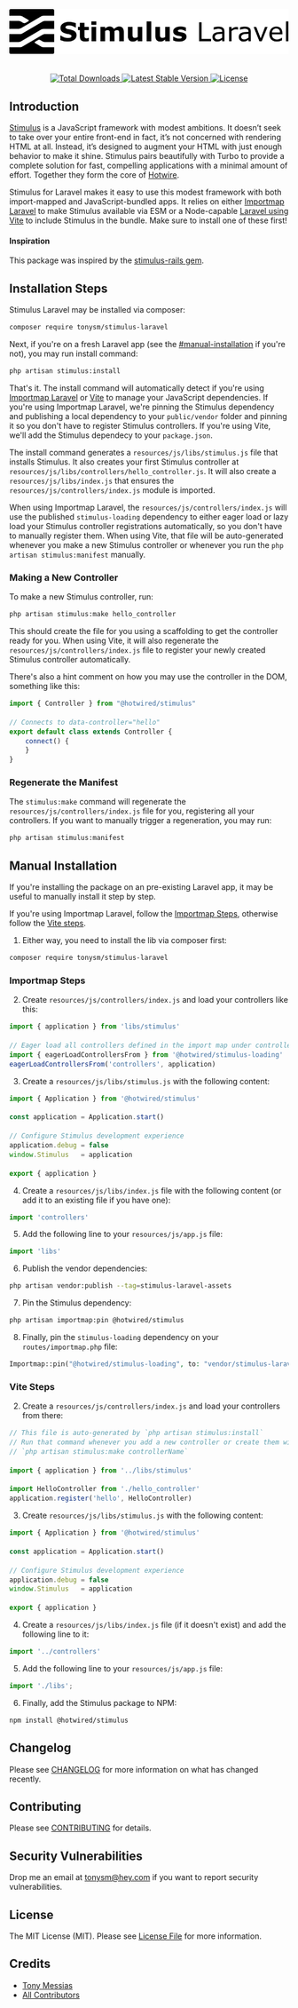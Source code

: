 <p align="center" style="margin-top: 2rem; margin-bottom: 2rem;"><img src="/art/stimulus-laravel-logo.svg" alt="Logo Stimulus Laravel" /></p>

<p align="center">
    <a href="https://packagist.org/packages/tonysm/stimulus-laravel">
        <img src="https://img.shields.io/packagist/dt/tonysm/stimulus-laravel" alt="Total Downloads">
    </a>
    <a href="https://packagist.org/packages/tonysm/stimulus-laravel">
        <img src="https://img.shields.io/packagist/v/tonysm/stimulus-laravel" alt="Latest Stable Version">
    </a>
    <a href="https://packagist.org/packages/tonysm/stimulus-laravel">
        <img src="https://img.shields.io/packagist/l/tonysm/stimulus-laravel" alt="License">
    </a>
</p>

<a name="introduction"></a>
## Introduction

[Stimulus](https://stimulus.hotwired.dev/) is a JavaScript framework with modest ambitions. It doesn’t seek to take over your entire front-end in fact, it’s not concerned with rendering HTML at all. Instead, it’s designed to augment your HTML with just enough behavior to make it shine. Stimulus pairs beautifully with Turbo to provide a complete solution for fast, compelling applications with a minimal amount of effort. Together they form the core of [Hotwire](https://hotwired.dev/).

Stimulus for Laravel makes it easy to use this modest framework with both import-mapped and JavaScript-bundled apps. It relies on either [Importmap Laravel](https://github.com/tonysm/importmap-laravel) to make Stimulus available via ESM or a Node-capable [Laravel using Vite](https://laravel.com/docs/9.x/vite) to include Stimulus in the bundle. Make sure to install one of these first!

#### Inspiration

This package was inspired by the [stimulus-rails gem](https://github.com/hotwired/stimulus-rails).

## Installation Steps

Stimulus Laravel may be installed via composer:

```bash
composer require tonysm/stimulus-laravel
```

Next, if you're on a fresh Laravel app (see the [#manual-installation](#manual-installation) if you're not), you may run install command:

```bash
php artisan stimulus:install
```

That's it. The install command will automatically detect if you're using [Importmap Laravel](https://github.com/tonysm/importmap-laravel) or [Vite](https://vitejs.dev/) to manage your JavaScript dependencies. If you're using Importmap Laravel, we're pinning the Stimulus dependency and publishing a local dependency to your `public/vendor` folder and pinning it so you don't have to register Stimulus controllers. If you're using Vite, we'll add the Stimulus dependecy to your `package.json`.

The install command generates a `resources/js/libs/stimulus.js` file that installs Stimulus. It also creates your first Stimulus controller at `resources/js/libs/controllers/hello_controller.js`. It will also create a `resources/js/libs/index.js` that ensures the `resources/js/controllers/index.js` module is imported.

When using Importmap Laravel, the `resources/js/controllers/index.js` will use the published `stimulus-loading` dependency to either eager load or lazy load your Stimulus controller registrations automatically, so you don't have to manually register them. When using Vite, that file will be auto-generated whenever you make a new Stimulus controller or whenever you run the `php artisan stimulus:manifest` manually.

### Making a New Controller

To make a new Stimulus controller, run:

```bash
php artisan stimulus:make hello_controller
```

This should create the file for you using a scaffolding to get the controller ready for you. When using Vite, it will also regenerate the `resources/js/controllers/index.js` file to register your newly created Stimulus controller automatically.

There's also a hint comment on how you may use the controller in the DOM, something like this:

```js
import { Controller } from "@hotwired/stimulus"

// Connects to data-controller="hello"
export default class extends Controller {
    connect() {
    }
}
```

### Regenerate the Manifest

The `stimulus:make` command will regenerate the `resources/js/controllers/index.js` file for you, registering all your controllers. If you want to manually trigger a regeneration, you may run:

```bash
php artisan stimulus:manifest
```

## Manual Installation

If you're installing the package on an pre-existing Laravel app, it may be useful to manually install it step by step.

If you're using Importmap Laravel, follow the [Importmap Steps](#importmap-steps), otherwise follow the [Vite steps](#vite-steps).

1. Either way, you need to install the lib via composer first:

```bash
composer require tonysm/stimulus-laravel
```

### Importmap Steps

2. Create `resources/js/controllers/index.js` and load your controllers like this:

```js
import { application } from 'libs/stimulus'

// Eager load all controllers defined in the import map under controllers/**/*_controller
import { eagerLoadControllersFrom } from '@hotwired/stimulus-loading'
eagerLoadControllersFrom('controllers', application)
```

3. Create a `resources/js/libs/stimulus.js` with the following content:

```js
import { Application } from '@hotwired/stimulus'

const application = Application.start()

// Configure Stimulus development experience
application.debug = false
window.Stimulus   = application

export { application }
```

4. Create a `resources/js/libs/index.js` file with the following content (or add it to an existing file if you have one):

```js
import 'controllers'
```

5. Add the following line to your `resources/js/app.js` file:

```js
import 'libs'
```

6. Publish the vendor dependencies:

```bash
php artisan vendor:publish --tag=stimulus-laravel-assets
```

7. Pin the Stimulus dependency:

```bash
php artisan importmap:pin @hotwired/stimulus
```

8. Finally, pin the `stimulus-loading` dependency on your `routes/importmap.php` file:

```php
Importmap::pin("@hotwired/stimulus-loading", to: "vendor/stimulus-laravel/stimulus-loading.js", preload: true);
```

### Vite Steps

2. Create a `resources/js/controllers/index.js` and load your controllers from there:

```js
// This file is auto-generated by `php artisan stimulus:install`
// Run that command whenever you add a new controller or create them with
// `php artisan stimulus:make controllerName`

import { application } from '../libs/stimulus'

import HelloController from './hello_controller'
application.register('hello', HelloController)
```

3. Create `resources/js/libs/stimulus.js` with the following content:

```js
import { Application } from '@hotwired/stimulus'

const application = Application.start()

// Configure Stimulus development experience
application.debug = false
window.Stimulus   = application

export { application }
```

4. Create a `resources/js/libs/index.js` file (if it doesn't exist) and add the following line to it:

```js
import '../controllers'
```

5. Add the following line to your `resources/js/app.js` file:

```js
import './libs';
```

6. Finally, add the Stimulus package to NPM:

```bash
npm install @hotwired/stimulus
```

## Changelog

Please see [CHANGELOG](CHANGELOG.md) for more information on what has changed recently.

## Contributing

Please see [CONTRIBUTING](.github/CONTRIBUTING.md) for details.

## Security Vulnerabilities

Drop me an email at [tonysm@hey.com](mailto:tonysm@hey.com?subject=Security%20Vulnerability) if you want to report
security vulnerabilities.

## License

The MIT License (MIT). Please see [License File](LICENSE.md) for more information.

## Credits

- [Tony Messias](https://github.com/tonysm)
- [All Contributors](./CONTRIBUTORS.md)

